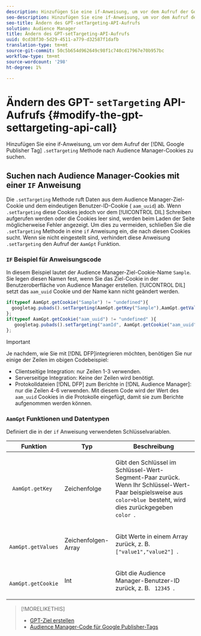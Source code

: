 ```yaml
---
description: Hinzufügen Sie eine if-Anweisung, um vor dem Aufruf der Google Publisher Tag .setTargeting-Methode nach Audience Manager-Cookies zu suchen.
seo-description: Hinzufügen Sie eine if-Anweisung, um vor dem Aufruf der Google Publisher Tag .setTargeting-Methode nach Audience Manager-Cookies zu suchen.
seo-title: Ändern des GPT-setTargeting-API-Aufrufs
solution: Audience Manager
title: Ändern des GPT-setTargeting-API-Aufrufs
uuid: 0cd38f30-5d29-4511-a779-d32587f1dafb
translation-type: tm+mt
source-git-commit: 50c5b654d962649c98f1c740cd17967e70b957bc
workflow-type: tm+mt
source-wordcount: '298'
ht-degree: 1%

---
```



# Ändern des GPT- `setTargeting` API-Aufrufs {#modify-the-gpt-settargeting-api-call}

Hinzufügen Sie eine if-Anweisung, um vor dem Aufruf der [!DNL Google Publisher Tag] `.setTargeting` Methode nach Audience Manager-Cookies zu suchen.

## Suchen nach Audience Manager-Cookies mit einer `IF` Anweisung

Die `.setTargeting` Methode ruft Daten aus dem Audience Manager-Ziel-Cookie und dem eindeutigen Benutzer-ID-Cookie ( `aam_uuid`) ab. Wenn `.setTargeting` diese Cookies jedoch vor dem [!UICONTROL DIL] Schreiben aufgerufen werden oder die Cookies leer sind, werden beim Laden der Seite möglicherweise Fehler angezeigt. Um dies zu vermeiden, schließen Sie die `.setTargeting` Methode in eine `if` Anweisung ein, die nach diesen Cookies sucht. Wenn sie nicht eingestellt sind, verhindert diese Anweisung `.setTargeting` den Aufruf der `AamGpt` Funktion.

### `IF` Beispiel für Anweisungscode

In diesem Beispiel lautet der Audience Manager-Ziel-Cookie-Name `Sample`. Sie legen diesen Namen fest, wenn Sie das Ziel-Cookie in der Benutzeroberfläche von Audience Manager erstellen. [!UICONTROL DIL] setzt das `aam_uuid` Cookie und der Name kann nicht geändert werden.

```js
if(typeof AamGpt.getCookie("Sample") != "undefined"){ 
  googletag.pubads().setTargeting(AamGpt.getKey("Sample"),AamGpt.getValues("Sample")); 
}; 
if(typeof AamGpt.getCookie("aam_uuid") != "undefined" ){ 
   googletag.pubads().setTargeting("aamId", AamGpt.getCookie("aam_uuid")); 
};
```

>[!IMPORTANT]
>
>Je nachdem, wie Sie mit [!DNL DFP]integrieren möchten, benötigen Sie nur einige der Zeilen im obigen Codebeispiel:
>
>* Clientseitige Integration: nur Zeilen 1-3 verwenden.
>* Serverseitige Integration: Keine der Zeilen wird benötigt.
>* Protokolldateien [!DNL DFP] zum Berichte in [!DNL Audience Manager]: nur die Zeilen 4-6 verwenden. Mit diesem Code wird der Wert des `aam_uuid` Cookies in die Protokolle eingefügt, damit sie zum Berichte aufgenommen werden können.


### `AamGpt` Funktionen und Datentypen

Definiert die in der `if` Anweisung verwendeten Schlüsselvariablen.

<table id="table_881391C9BDDF4FACAFC37A47B14B31A1"> 
 <thead> 
  <tr> 
   <th colname="col1" class="entry"> Funktion </th> 
   <th colname="col2" class="entry"> Typ </th> 
   <th colname="col3" class="entry"> Beschreibung </th> 
  </tr> 
 </thead>
 <tbody> 
  <tr> 
   <td colname="col1"> <p> <code> AamGpt.getKey </code> </p> </td> 
   <td colname="col2"> <p>Zeichenfolge </p> </td> 
   <td colname="col3"> <p>Gibt den Schlüssel im Schlüssel-Wert-Segment-Paar zurück. Wenn Ihr Schlüssel-Wert-Paar beispielsweise aus <code> color=blue </code>besteht, wird dies zurückgegeben <code> color </code>. </p> </td> 
  </tr> 
  <tr> 
   <td colname="col1"> <p> <code> AamGpt.getValues </code> </p> </td> 
   <td colname="col2"> <p>Zeichenfolgen-Array </p> </td> 
   <td colname="col3"> <p>Gibt Werte in einem Array zurück, z. B. <code> ["value1","value2"] </code>. </p> </td> 
  </tr> 
  <tr> 
   <td colname="col1"> <p> <code> AamGpt.getCookie </code> </p> </td> 
   <td colname="col2"> <p>Int </p> </td> 
   <td colname="col3"> <p>Gibt die Audience Manager-Benutzer-ID zurück, z. B. <code> 12345 </code>. </p> </td> 
  </tr>
 </tbody>
</table>

>[!MORELIKETHIS]
>
>* [GPT-Ziel erstellen](../../integration/gpt-aam-destination/gpt-aam-create-destination.md)
>* [Audience Manager-Code für Google Publisher-Tags](../../integration/gpt-aam-destination/gpt-aam-aamgpt-code.md)

